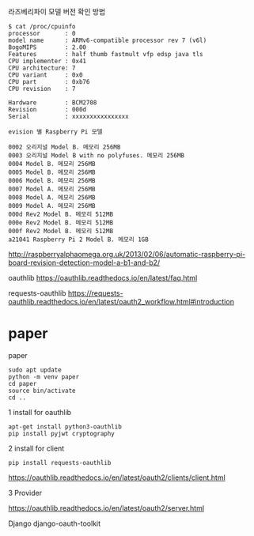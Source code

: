 
라즈베리파이 모델 버전 확인 방법

    $ cat /proc/cpuinfo
    processor       : 0
    model name      : ARMv6-compatible processor rev 7 (v6l)
    BogoMIPS        : 2.00
    Features        : half thumb fastmult vfp edsp java tls
    CPU implementer : 0x41
    CPU architecture: 7
    CPU variant     : 0x0
    CPU part        : 0xb76
    CPU revision    : 7

    Hardware        : BCM2708
    Revision        : 000d
    Serial          : xxxxxxxxxxxxxxxx

    evision 별 Raspberry Pi 모델

    0002 오리지널 Model B. 메모리 256MB
    0003 오리지널 Model B with no polyfuses. 메모리 256MB
    0004 Model B. 메모리 256MB
    0005 Model B. 메모리 256MB
    0006 Model B. 메모리 256MB
    0007 Model A. 메모리 256MB
    0008 Model A. 메모리 256MB
    0009 Model A. 메모리 256MB
    000d Rev2 Model B. 메모리 512MB
    000e Rev2 Model B. 메모리 512MB
    000f Rev2 Model B. 메모리 512MB
    a21041 Raspberry Pi 2 Model B. 메모리 1GB


http://raspberryalphaomega.org.uk/2013/02/06/automatic-raspberry-pi-board-revision-detection-model-a-b1-and-b2/










oauthlib
https://oauthlib.readthedocs.io/en/latest/faq.html

requests-oauthlib
https://requests-oauthlib.readthedocs.io/en/latest/oauth2_workflow.html#introduction

# paper
paper

    sudo apt update
    python -m venv paper
    cd paper
    source bin/activate
    cd ..

1 install for oauthlib

    apt-get install python3-oauthlib
    pip install pyjwt cryptography

2 install for client

    pip install requests-oauthlib
  
  https://oauthlib.readthedocs.io/en/latest/oauth2/clients/client.html
  
3 Provider

 https://oauthlib.readthedocs.io/en/latest/oauth2/server.html
 
 Django django-oauth-toolkit
 
 
  
  

